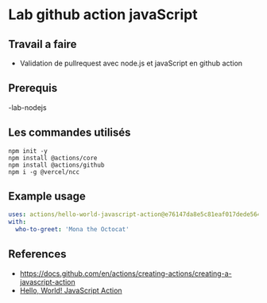 # Lab github action javaScript

## Travail a faire 

- Validation de pullrequest avec node.js et javaScript en github action

## Prerequis 
-lab-nodejs

## Les commandes utilisés

```shell
npm init -y
npm install @actions/core
npm install @actions/github
npm i -g @vercel/ncc
```
## Example usage

```yaml
uses: actions/hello-world-javascript-action@e76147da8e5c81eaf017dede5645551d4b94427b
with:
  who-to-greet: 'Mona the Octocat'
```

## References

- https://docs.github.com/en/actions/creating-actions/creating-a-javascript-action
- [Hello, World! JavaScript Action](https://github.com/actions/hello-world-javascript-action)